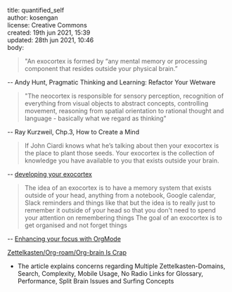 title: quantified_self <br>
author: kosengan <br>
license: Creative Commons <br>
created: 19th jun 2021, 15:39 <br>
updated: 28th jun 2021, 10:46 <br>
body: <br>
> "An exocortex is formed by “any mental memory or processing component that resides outside your physical brain.” 

-- Andy Hunt, Pragmatic Thinking and Learning: Refactor Your Wetware

> "The neocortex is responsible for sensory perception, recognition of everything from visual objects to abstract concepts, controlling movement, reasoning from spatial orientation to rational thought and language - basically what we regard as thinking" 

 -- Ray Kurzweil, Chp.3, How to Create a Mind
 
> If John Ciardi knows what he’s talking about then your exocortex is the place to plant those seeds. Your exocortex is the collection of knowledge you have available to you that exists outside your brain. 

-- <a href="https://a2i2.deakin.edu.au/2020/01/24/developing-your-exocortex/">developing your exocortex</a>

> The idea of an exocortex is to have a memory system that exists outside of your head, anything from a notebook, Google calendar, Slack reminders and things like that but the idea is to really just to remember it outside of your head so that you don't need to spend your attention on remembering things
> The goal of an exocortex is to get organised and not forget things

-- <a href="https://www.youtube.com/watch?v=gDHE23vl9E0">Enhancing your focus with OrgMode</a>

<a href="https://karl-voit.at/2020/06/14/Zettelkasten-concerns">Zettelkasten/Org-roam/Org-brain Is Crap</a> <br>
- The article explains concerns regarding Multiple Zettelkasten-Domains, Search, Complexity, Mobile Usage, No Radio Links for Glossary, Performance, Split Brain Issues and Surfing Concepts
